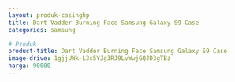 ```yaml
---
layout: produk-casinghp
title: Dart Vadder Burning Face Samsung Galaxy S9 Case
categories: samsung

# Produk
product-title: Dart Vadder Burning Face Samsung Galaxy S9 Case
image-drive: 1gjjUWk-L3s5YJg3RJ9LvWwjGQJD3gTBz
harga: 90000
---
```

